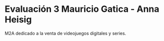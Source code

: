 # Evaluación 3 Mauricio Gatica - Anna Heisig
M2A dedicado a la venta de videojuegos digitales y series.
